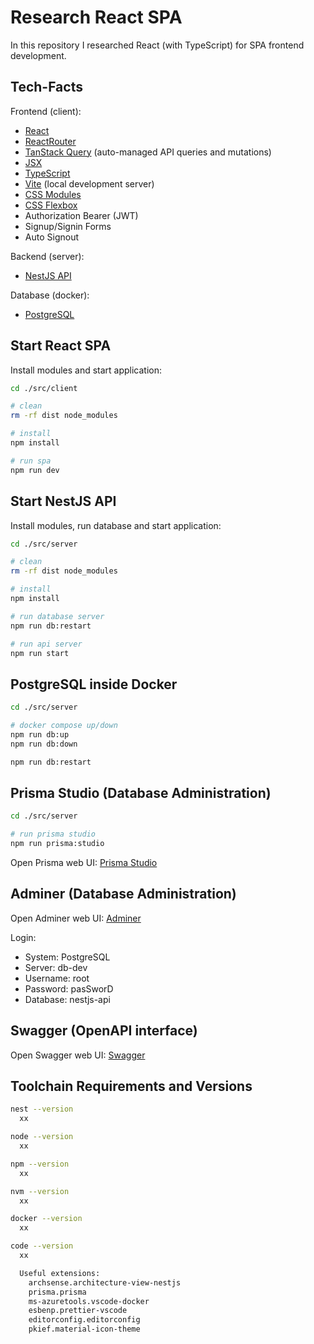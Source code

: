 # Research React SPA

In this repository I researched React (with TypeScript) for SPA frontend development.

## Tech-Facts

Frontend (client):

- [React](https://react.dev/)
- [ReactRouter](https://reactrouter.com/en/main)
- [TanStack Query](https://tanstack.com/query/latest) (auto-managed API queries and mutations)
- [JSX](https://react.dev/learn/writing-markup-with-jsx)
- [TypeScript](https://www.typescriptlang.org/)
- [Vite](https://vitejs.dev/) (local development server)
- [CSS Modules](https://vitejs.dev/guide/features.html#css-modules)
- [CSS Flexbox](https://developer.mozilla.org/en-US/docs/Learn/CSS/CSS_layout/Flexbox)
- Authorization Bearer (JWT)
- Signup/Signin Forms
- Auto Signout

Backend (server):

- [NestJS API](./src/server/)

Database (docker):

- [PostgreSQL](./src/server/docker/postgres/docker-compose.yml)

## Start React SPA

Install modules and start application:

```sh
cd ./src/client

# clean
rm -rf dist node_modules

# install
npm install

# run spa
npm run dev
```

## Start NestJS API

Install modules, run database and start application:

```sh
cd ./src/server

# clean
rm -rf dist node_modules

# install
npm install

# run database server
npm run db:restart

# run api server
npm run start
```

## PostgreSQL inside Docker

```sh
cd ./src/server

# docker compose up/down
npm run db:up
npm run db:down

npm run db:restart
```

## Prisma Studio (Database Administration)

```sh
cd ./src/server

# run prisma studio
npm run prisma:studio
```

Open Prisma web UI: [Prisma Studio](http://localhost:5555/)

## Adminer (Database Administration)

Open Adminer web UI: [Adminer](http://localhost:4200/)

Login:

- System: PostgreSQL
- Server: db-dev
- Username: root
- Password: pasSworD
- Database: nestjs-api

## Swagger (OpenAPI interface)

Open Swagger web UI: [Swagger](http://localhost:5000/swagger/)

## Toolchain Requirements and Versions

```sh
nest --version
  xx

node --version
  xx

npm --version
  xx

nvm --version
  xx

docker --version
  xx

code --version
  xx

  Useful extensions:
    archsense.architecture-view-nestjs
    prisma.prisma
    ms-azuretools.vscode-docker
    esbenp.prettier-vscode
    editorconfig.editorconfig
    pkief.material-icon-theme
```
